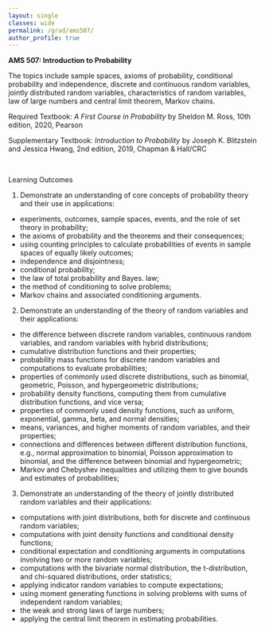```yaml
---
layout: single
classes: wide
permalink: /grad/ams507/
author_profile: true
---
```


**AMS 507: Introduction to Probability**

The topics include sample spaces, axioms of probability, conditional probability and independence, discrete and continuous random variables, jointly distributed random variables, characteristics of random variables, law of large numbers and central limit theorem, Markov chains.

Required Textbook: *A First Course in Probability* by Sheldon M. Ross, 10th edition, 2020, Pearson

Supplementary Textbook: *Introduction to Probability* by Joseph K. Blitzstein and Jessica Hwang, 2nd edition, 2019, Chapman & Hall/CRC

<br/>

Learning Outcomes

1. Demonstrate an understanding of core concepts of probability theory and their use in applications:
- experiments, outcomes, sample spaces, events, and the role of set theory in probability;
- the axioms of probability and the theorems and their consequences;
- using counting principles to calculate probabilities of events in sample spaces of equally likely outcomes;
- independence and disjointness;
- conditional probability;
- the law of total probability and Bayes. law;
- the method of conditioning to solve problems;
- Markov chains and associated conditioning arguments.

2. Demonstrate an understanding of the theory of random variables and their applications: 
- the difference between discrete random variables, continuous random variables, and random variables with hybrid distributions;
- cumulative distribution functions and their properties;
- probability mass functions for discrete random variables and computations to evaluate probabilities;
- properties of commonly used discrete distributions, such as binomial, geometric, Poisson, and hypergeometric distributions;
- probability density functions, computing them from cumulative distribution functions, and vice versa; 
- properties of commonly used density functions, such as uniform, exponential, gamma, beta, and normal densities;
- means, variances, and higher moments of random variables, and their properties;
- connections and differences between different distribution functions, e.g., normal approximation to binomial, Poisson approximation to binomial, and the difference between binomial and hypergeometric;
- Markov and Chebyshev inequalities and utilizing them to give bounds and estimates of probabilities;

3. Demonstrate an understanding of the theory of jointly distributed random variables and their applications:
- computations with joint distributions, both for discrete and continuous random variables;
- computations with joint density functions and conditional density functions;
- conditional expectation and conditioning arguments in computations involving two or more random variables;
- computations with the bivariate normal distribution, the t-distribution, and chi-squared distributions, order statistics;
- applying indicator random variables to compute expectations;
- using moment generating functions in solving problems with sums of independent random variables;
- the weak and strong laws of large numbers;
- applying the central limit theorem in estimating probabilities.
